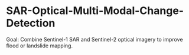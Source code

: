 # SAR-Optical-Multi-Modal-Change-Detection
Goal: Combine Sentinel-1 SAR and Sentinel-2 optical imagery to improve flood or landslide mapping.
